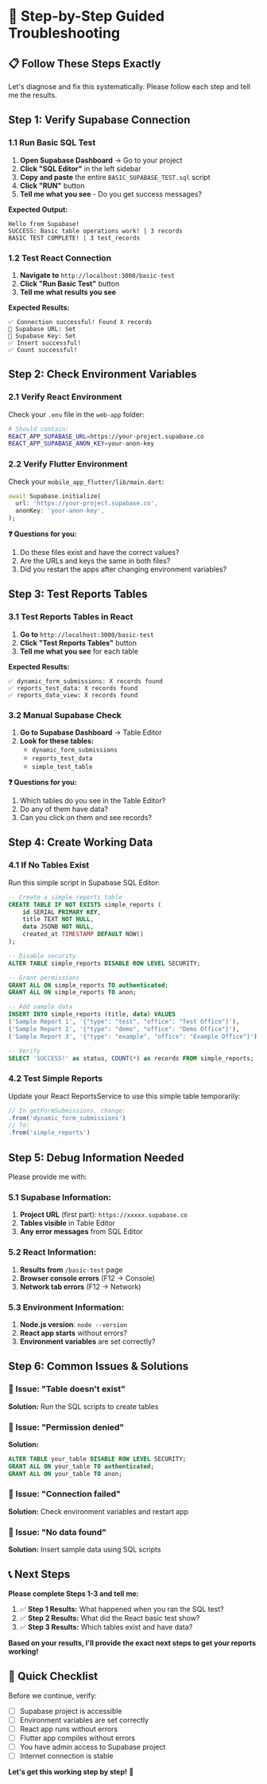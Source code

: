 # 🎯 Step-by-Step Guided Troubleshooting

## 📋 **Follow These Steps Exactly**

Let's diagnose and fix this systematically. Please follow each step and tell me the results.

## **Step 1: Verify Supabase Connection**

### **1.1 Run Basic SQL Test**
1. **Open Supabase Dashboard** → Go to your project
2. **Click "SQL Editor"** in the left sidebar
3. **Copy and paste** the entire `BASIC_SUPABASE_TEST.sql` script
4. **Click "RUN"** button
5. **Tell me what you see** - Do you get success messages?

**Expected Output:**
```
Hello from Supabase!
SUCCESS: Basic table operations work! | 3 records
BASIC TEST COMPLETE! | 3 test_records
```

### **1.2 Test React Connection**
1. **Navigate to** `http://localhost:3000/basic-test`
2. **Click "Run Basic Test"** button
3. **Tell me what results you see**

**Expected Results:**
```
✅ Connection successful! Found X records
📍 Supabase URL: Set
🔑 Supabase Key: Set
✅ Insert successful!
✅ Count successful!
```

## **Step 2: Check Environment Variables**

### **2.1 Verify React Environment**
Check your `.env` file in the `web-app` folder:

```bash
# Should contain:
REACT_APP_SUPABASE_URL=https://your-project.supabase.co
REACT_APP_SUPABASE_ANON_KEY=your-anon-key
```

### **2.2 Verify Flutter Environment**
Check your `mobile_app_flutter/lib/main.dart`:

```dart
await Supabase.initialize(
  url: 'https://your-project.supabase.co',
  anonKey: 'your-anon-key',
);
```

**❓ Questions for you:**
1. Do these files exist and have the correct values?
2. Are the URLs and keys the same in both files?
3. Did you restart the apps after changing environment variables?

## **Step 3: Test Reports Tables**

### **3.1 Test Reports Tables in React**
1. **Go to** `http://localhost:3000/basic-test`
2. **Click "Test Reports Tables"** button
3. **Tell me what you see** for each table

**Expected Results:**
```
✅ dynamic_form_submissions: X records found
✅ reports_test_data: X records found  
✅ reports_data_view: X records found
```

### **3.2 Manual Supabase Check**
1. **Go to Supabase Dashboard** → Table Editor
2. **Look for these tables:**
   - `dynamic_form_submissions`
   - `reports_test_data` 
   - `simple_test_table`

**❓ Questions for you:**
1. Which tables do you see in the Table Editor?
2. Do any of them have data?
3. Can you click on them and see records?

## **Step 4: Create Working Data**

### **4.1 If No Tables Exist**
Run this simple script in Supabase SQL Editor:

```sql
-- Create a simple reports table
CREATE TABLE IF NOT EXISTS simple_reports (
    id SERIAL PRIMARY KEY,
    title TEXT NOT NULL,
    data JSONB NOT NULL,
    created_at TIMESTAMP DEFAULT NOW()
);

-- Disable security
ALTER TABLE simple_reports DISABLE ROW LEVEL SECURITY;

-- Grant permissions
GRANT ALL ON simple_reports TO authenticated;
GRANT ALL ON simple_reports TO anon;

-- Add sample data
INSERT INTO simple_reports (title, data) VALUES 
('Sample Report 1', '{"type": "test", "office": "Test Office"}'),
('Sample Report 2', '{"type": "demo", "office": "Demo Office"}'),
('Sample Report 3', '{"type": "example", "office": "Example Office"}');

-- Verify
SELECT 'SUCCESS!' as status, COUNT(*) as records FROM simple_reports;
```

### **4.2 Test Simple Reports**
Update your React ReportsService to use this simple table temporarily:

```typescript
// In getFormSubmissions, change:
.from('dynamic_form_submissions')
// To:
.from('simple_reports')
```

## **Step 5: Debug Information Needed**

Please provide me with:

### **5.1 Supabase Information:**
1. **Project URL** (first part): `https://xxxxx.supabase.co`
2. **Tables visible** in Table Editor
3. **Any error messages** from SQL Editor

### **5.2 React Information:**
1. **Results from** `/basic-test` page
2. **Browser console errors** (F12 → Console)
3. **Network tab errors** (F12 → Network)

### **5.3 Environment Information:**
1. **Node.js version**: `node --version`
2. **React app starts** without errors?
3. **Environment variables** are set correctly?

## **Step 6: Common Issues & Solutions**

### **🔧 Issue: "Table doesn't exist"**
**Solution:** Run the SQL scripts to create tables

### **🔧 Issue: "Permission denied"**
**Solution:** 
```sql
ALTER TABLE your_table DISABLE ROW LEVEL SECURITY;
GRANT ALL ON your_table TO authenticated;
GRANT ALL ON your_table TO anon;
```

### **🔧 Issue: "Connection failed"**
**Solution:** Check environment variables and restart app

### **🔧 Issue: "No data found"**
**Solution:** Insert sample data using SQL scripts

## **📞 Next Steps**

**Please complete Steps 1-3 and tell me:**

1. ✅ **Step 1 Results:** What happened when you ran the SQL test?
2. ✅ **Step 2 Results:** What did the React basic test show?
3. ✅ **Step 3 Results:** Which tables exist and have data?

**Based on your results, I'll provide the exact next steps to get your reports working!**

## **🎯 Quick Checklist**

Before we continue, verify:

- [ ] Supabase project is accessible
- [ ] Environment variables are set correctly
- [ ] React app runs without errors
- [ ] Flutter app compiles without errors
- [ ] You have admin access to Supabase project
- [ ] Internet connection is stable

**Let's get this working step by step!** 🚀
